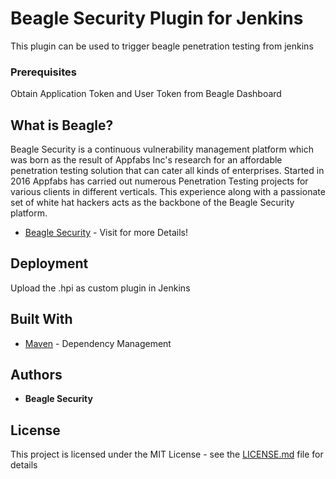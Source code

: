 # Beagle Security Plugin for Jenkins

This plugin can be used to trigger beagle penetration testing from jenkins

### Prerequisites

Obtain Application Token and User Token from Beagle Dashboard 

## What is Beagle?

Beagle Security is a continuous vulnerability management platform which was born as the result of Appfabs Inc's research for an affordable penetration testing solution that can cater all kinds of enterprises. Started in 2016 Appfabs has carried out numerous Penetration Testing projects for various clients in different verticals. This experience along with a passionate set of white hat hackers acts as the backbone of the Beagle Security platform. 

* [Beagle Security](https://beaglesecurity.com/) - Visit for more Details!

## Deployment

Upload the .hpi as custom plugin in Jenkins

## Built With

* [Maven](https://maven.apache.org/) - Dependency Management

## Authors

* **Beagle Security**

## License

This project is licensed under the MIT License - see the [LICENSE.md](LICENSE.md) file for details


